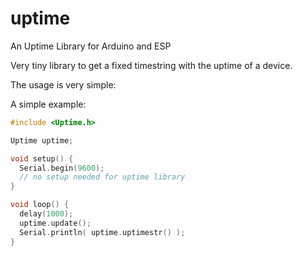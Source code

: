# uptime
An Uptime Library for Arduino and ESP

Very tiny library to get a fixed timestring with the uptime of a device.

The usage is very simple:

A simple example:
~~~c
#include <Uptime.h>

Uptime uptime;

void setup() {
  Serial.begin(9600);
  // no setup needed for uptime library
}

void loop() {
  delay(1000);
  uptime.update();
  Serial.println( uptime.uptimestr() );
}
~~~